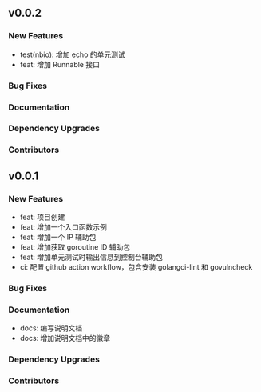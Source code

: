 ## v0.0.2

### New Features

- test(nbio): 增加 echo 的单元测试
- feat: 增加 Runnable 接口

### Bug Fixes

### Documentation

### Dependency Upgrades

### Contributors

## v0.0.1

### New Features

- feat: 项目创建
- feat: 增加一个入口函数示例
- feat: 增加一个 IP 辅助包
- feat: 增加获取 goroutine ID 辅助包
- feat: 增加单元测试时输出信息到控制台辅助包
- ci: 配置 github action workflow，包含安装 golangci-lint 和 govulncheck

### Bug Fixes

### Documentation

- docs: 编写说明文档
- docs: 增加说明文档中的徽章

### Dependency Upgrades

### Contributors
